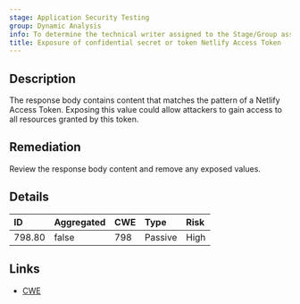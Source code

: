 ```yaml
---
stage: Application Security Testing
group: Dynamic Analysis
info: To determine the technical writer assigned to the Stage/Group associated with this page, see https://handbook.gitlab.com/handbook/product/ux/technical-writing/#assignments
title: Exposure of confidential secret or token Netlify Access Token
---
```


## Description

The response body contains content that matches the pattern of a Netlify Access Token.
Exposing this value could allow attackers to gain access to all resources granted by this token.

## Remediation

Review the response body content and remove any exposed values.

## Details

| ID | Aggregated | CWE | Type | Risk |
|:---|:-----------|:----|:-----|:-----|
| 798.80 | false | 798 | Passive | High |

## Links

- [CWE](https://cwe.mitre.org/data/definitions/798.html)
